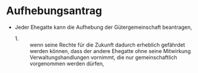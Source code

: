 # Aufhebungsantrag

- Jeder Ehegatte kann die Aufhebung der Gütergemeinschaft beantragen, <dl style="font-weight:normal;font-style:normal;text-decoration:none;"><dt>1.</dt><dd style="font-weight:normal;font-style:normal;text-decoration:none;"><div>wenn seine Rechte für die Zukunft dadurch erheblich gefährdet werden können, dass der andere Ehegatte ohne seine Mitwirkung Verwaltungshandlungen vornimmt, die nur gemeinschaftlich vorgenommen werden dürfen,

